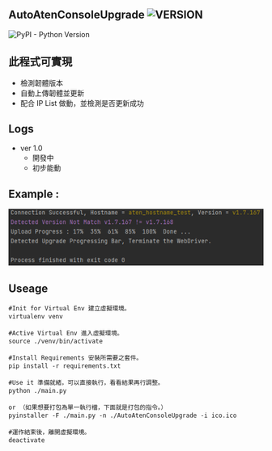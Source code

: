 ## AutoAtenConsoleUpgrade ![VERSION](https://img.shields.io/badge/Version-v1-green.svg)
![PyPI - Python Version](https://img.shields.io/pypi/pyversions/Django.svg)

## 此程式可實現
  - 檢測韌體版本
  - 自動上傳韌體並更新
  - 配合 IP List 做動，並檢測是否更新成功

## Logs
   * ver 1.0
     - 開發中 
     - 初步能動

## Example :
![Info](./img/info.png "Pic1")

## Useage
    #Init for Virtual Env 建立虛擬環境。
    virtualenv venv
    
    #Active Virtual Env 進入虛擬環境。
    source ./venv/bin/activate
    
    #Install Requirements 安裝所需要之套件。
    pip install -r requirements.txt
    
    #Use it 準備就緒，可以直接執行，看看結果再行調整。
    python ./main.py
    
    or （如果想要打包為單一執行檔，下面就是打包的指令。）
    pyinstaller -F ./main.py -n ./AutoAtenConsoleUpgrade -i ico.ico

    #運作結束後，離開虛擬環境。
    deactivate
